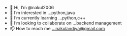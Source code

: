 - 👋 Hi, I’m @nakul2006
- 👀 I’m interested in ...python,java
- 🌱 I’m currently learning ...python,c++
- 💞️ I’m looking to collaborate on ...backend management
- 📫 How to reach me ...nakulandiya@gmail.com

<!---
nakul2006/nakul2006 is a ✨ special ✨ repository because its `README.md` (this file) appears on your GitHub profile.
You can click the Preview link to take a look at your changes.
--->
